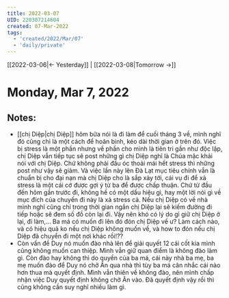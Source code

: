 ```yaml
---
title: 2022-03-07
UID: 220307214604
created: 07-Mar-2022
tags:
  - 'created/2022/Mar/07'
  - 'daily/private'
---
```

[[2022-03-06|<- Yesterday]] | [[2022-03-08|Tomorrow ->]]
# Monday, Mar 7, 2022

## Notes:
- [[chị Diệp|chị Diệp]] hôm bữa nói là đi làm để cuối tháng 3 về, mình nghĩ đó cũng chỉ là một cách để hoãn binh, kéo dài thời gian ở trên đó. Việc bị stress là một phần nhưng về phần cho mình là tiên tri gần như độc lập, chị Diệp vẫn tiếp tục sẽ post những gì chị Diệp nghĩ là Chúa mặc khải nói với chị Diệp. Chứ không phải đầu óc thoải mái hết stress thì những post như vậy sẽ giảm. Và việc lần này lên Đà Lạt mục tiêu chính vẫn là chuẩn bị cho đại nạn mà chị Diệp cho là sắp xảy tới, cái vụ đi để xả stress là một cái cớ được gợi ý từ ba để được chấp thuận. Chứ từ đầu đến hôm gần trước đi, không hề có một dấu hiệu gì, hay một lời nói gì về mục đích của chuyến đi này là xả stress cả. Nếu chị Diệp có về nhà mình nghĩ cũng chỉ trong thời gian ngắn chị Diệp lại sẽ kiếm đường đi tiếp hoặc sẽ đem số đồ còn lại đi. Vậy nên khó có lý do gì giữ chị Diệp ở lại, đi làm,... Ba má có muốn đi lên đó đón chị Diệp về ư? Làm cách nào, và có hiệu quả ko nếu chị Diệp không muốn về, và how to đón nếu chị Diệp đã chuyển đi một nơi khác rồi!??
- Còn vấn đề Duy nó muốn đào nhà lên để giải quyết 12 cái cốt kia mình cũng không muốn can thiệp. Mình vẫn giữ quan điểm là không đào làm gì. Còn đào hay không thì do quyền của ba má, cái này nhà ba mẹ, ba mẹ muốn đào để Duy nó chở Ân qua nhà thì tùy ba má cân nhắc cái nào hơn thua mà quyết định. Mình vẫn thiên về không đào, nên mình chấp nhận việc Duy quyết định không chở Ân vào. Đã quyết định vậy rồi thì cũng không cần suy nghĩ nhiều làm gì.



